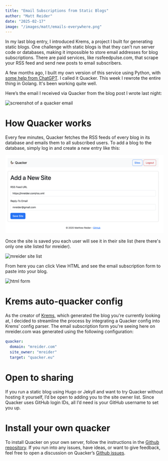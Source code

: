 ```yaml
---
title: "Email Subscriptions from Static Blogs"
author: "Matt Reider"
date: "2025-02-17"
image: "/images/matt/emails-everywhere.png"
---
```


In my last blog entry, I introduced Krems, a project I built for generating static blogs. One challenge with static blogs is that they can't run server code or databases, making it impossible to store email addresses for blog subscriptions. There are paid services, like rssfeedpulse.com, that scrape your RSS feed and send new posts to email subscribers.

A few months ago, I built my own version of this service using Python, with [some help from ChatGPT](Building_Quacker.md). I called it Quacker. This week I rewrote the entire thing in Golang. It's been working quite well.

Here’s the email I received via Quacker from the blog post I wrote last night:

![screenshot of a quacker email](/images/matt/email-from-quacker.png)

# How Quacker works

Every few minutes, Quacker fetches the RSS feeds of every blog in its database and emails them to all subscribed users. To add a blog to the database, simply log in and create a new entry like this:

![adding a site to quacker](/images/matt/quacker-add-site.png)

Once the site is saved you each user will see it in their site list (here there's only one site listed for mreider).

![mreider site list](/images/matt/quacker-site-list.png)

From here you can click View HTML    and see the email subscription form to paste into your blog.

![html form](/images/matt/quacker-html-form.png)

# Krems auto-quacker config

As the creator of [Krems](krems_static_site_generator.md), which generated the blog you're currently looking at, I decided to streamline the process by integrating a Quacker config into Krems’ config parser. The email subscription form you're seeing here on mreider.com was generated using the following configuration:

```yaml
quacker:
  domain: "mreider.com"
  site_owner: "mreider"
  target: "quacker.eu"
```

# Open to sharing

If you run a static blog using Hugo or Jekyll and want to try Quacker without hosting it yourself, I’d be open to adding you to the site owner list. Since Quacker uses GitHub login IDs, all I’d need is your GitHub username to set you up.

# Install your own quacker

To install Quacker on your own server, follow the instructions in the [Github repository](https://github.com/mreider/quacker). If you run into any issues, have ideas, or want to give feedback, feel free to open a discussion on Quacker’s [Github issues](https://github.com/mreider/quacker/issues).

